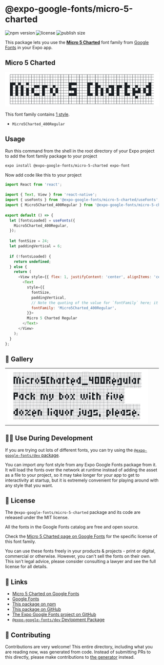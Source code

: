 # @expo-google-fonts/micro-5-charted

![npm version](https://flat.badgen.net/npm/v/@expo-google-fonts/micro-5-charted)
![license](https://flat.badgen.net/github/license/expo/google-fonts)
![publish size](https://flat.badgen.net/packagephobia/install/@expo-google-fonts/micro-5-charted)

This package lets you use the [**Micro 5 Charted**](https://fonts.google.com/specimen/Micro+5+Charted) font family from [Google Fonts](https://fonts.google.com/) in your Expo app.

## Micro 5 Charted

![Micro 5 Charted](./font-family.png)

This font family contains [1 style](#-gallery).

- `Micro5Charted_400Regular`

## Usage

Run this command from the shell in the root directory of your Expo project to add the font family package to your project
```sh
expo install @expo-google-fonts/micro-5-charted expo-font
```

Now add code like this to your project
```js
import React from 'react';

import { Text, View } from 'react-native';
import { useFonts } from '@expo-google-fonts/micro-5-charted/useFonts';
import { Micro5Charted_400Regular } from '@expo-google-fonts/micro-5-charted/400Regular';

export default () => {
  let [fontsLoaded] = useFonts({
    Micro5Charted_400Regular,
  });

  let fontSize = 24;
  let paddingVertical = 6;

  if (!fontsLoaded) {
    return undefined;
  } else {
    return (
      <View style={{ flex: 1, justifyContent: 'center', alignItems: 'center' }}>
        <Text
          style={{
            fontSize,
            paddingVertical,
            // Note the quoting of the value for `fontFamily` here; it expects a string!
            fontFamily: 'Micro5Charted_400Regular',
          }}>
          Micro 5 Charted Regular
        </Text>
      </View>
    );
  }
};

```

## 🔡 Gallery


||||
|-|-|-|
|![Micro5Charted_400Regular](.//400Regular/Micro5Charted_400Regular.ttf.png)||||


## 👩‍💻 Use During Development

If you are trying out lots of different fonts, you can try using the [`@expo-google-fonts/dev` package](https://github.com/expo/google-fonts/tree/master/font-packages/dev#readme).

You can import *any* font style from any Expo Google Fonts package from it. It will load the fonts
over the network at runtime instead of adding the asset as a file to your project, so it may take longer
for your app to get to interactivity at startup, but it is extremely convenient
for playing around with any style that you want.

## 📖 License

The `@expo-google-fonts/micro-5-charted` package and its code are released under the MIT license.

All the fonts in the Google Fonts catalog are free and open source.

Check the [Micro 5 Charted page on Google Fonts](https://fonts.google.com/specimen/Micro+5+Charted) for the specific license of this font family.

You can use these fonts freely in your products & projects - print or digital, commercial or otherwise. However, you can't sell the fonts on their own. This isn't legal advice, please consider consulting a lawyer and see the full license for all details.

## 🔗 Links

- [Micro 5 Charted on Google Fonts](https://fonts.google.com/specimen/Micro+5+Charted)
- [Google Fonts](https://fonts.google.com/)
- [This package on npm](https://www.npmjs.com/package/@expo-google-fonts/micro-5-charted)
- [This package on GitHub](https://github.com/expo/google-fonts/tree/master/font-packages/micro-5-charted)
- [The Expo Google Fonts project on GitHub](https://github.com/expo/google-fonts)
- [`@expo-google-fonts/dev` Devlopment Package](https://github.com/expo/google-fonts/tree/master/font-packages/dev)

## 🤝 Contributing

Contributions are very welcome! This entire directory, including what you are reading now, was generated from code. Instead of submitting PRs to this directly, please make contributions to [the generator](https://github.com/expo/google-fonts/tree/master/packages/generator) instead.
